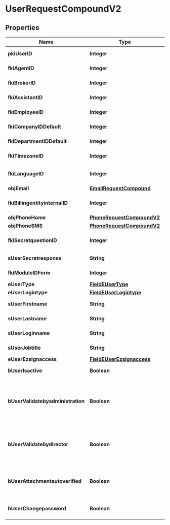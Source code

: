 

# UserRequestCompoundV2

## Properties

Name | Type | Description | Notes
------------ | ------------- | ------------- | -------------
**pkiUserID** | **Integer** | The unique ID of the User |  [optional]
**fkiAgentID** | **Integer** | The unique ID of the Agent. |  [optional]
**fkiBrokerID** | **Integer** | The unique ID of the Broker. |  [optional]
**fkiAssistantID** | **Integer** | The unique ID of the Assistant. |  [optional]
**fkiEmployeeID** | **Integer** | The unique ID of the Employee. |  [optional]
**fkiCompanyIDDefault** | **Integer** | The unique ID of the Company | 
**fkiDepartmentIDDefault** | **Integer** | The unique ID of the Department | 
**fkiTimezoneID** | **Integer** | The unique ID of the Timezone | 
**fkiLanguageID** | **Integer** | The unique ID of the Language.  Valid values:  |Value|Description| |-|-| |1|French| |2|English| | 
**objEmail** | [**EmailRequestCompound**](EmailRequestCompound.md) |  | 
**fkiBillingentityinternalID** | **Integer** | The unique ID of the Billingentityinternal. | 
**objPhoneHome** | [**PhoneRequestCompoundV2**](PhoneRequestCompoundV2.md) |  |  [optional]
**objPhoneSMS** | [**PhoneRequestCompoundV2**](PhoneRequestCompoundV2.md) |  |  [optional]
**fkiSecretquestionID** | **Integer** | The unique ID of the Secretquestion.  Valid values:  |Value|Description| |-|-| |1|The name of the hospital in which you were born| |2|The name of your grade school| |3|The last name of your favorite teacher| |4|Your favorite sports team| |5|Your favorite TV show| |6|Your favorite movie| |7|The name of the street on which you grew up| |8|The name of your first employer| |9|Your first car| |10|Your favorite food| |11|The name of your first pet| |12|Favorite musician/band| |13|What instrument you play| |14|Your father&#39;s middle name| |15|Your mother&#39;s maiden name| |16|Name of your eldest child| |17|Your spouse&#39;s middle name| |18|Favorite restaurant| |19|Childhood nickname| |20|Favorite vacation destination| |21|Your boat&#39;s name| |22|Date of Birth (YYYY-MM-DD)| |22|Secret Code| |22|Your reference code| |  [optional]
**sUserSecretresponse** | **String** | The answer to the Secretquestion |  [optional]
**fkiModuleIDForm** | **Integer** | The unique ID of the Module |  [optional]
**eUserType** | [**FieldEUserType**](FieldEUserType.md) |  | 
**eUserLogintype** | [**FieldEUserLogintype**](FieldEUserLogintype.md) |  | 
**sUserFirstname** | **String** | The first name of the user | 
**sUserLastname** | **String** | The last name of the user | 
**sUserLoginname** | **String** | The login name of the User. | 
**sUserJobtitle** | **String** | The job title of the user |  [optional]
**eUserEzsignaccess** | [**FieldEUserEzsignaccess**](FieldEUserEzsignaccess.md) |  | 
**bUserIsactive** | **Boolean** | Whether the User is active or not | 
**bUserValidatebyadministration** | **Boolean** | Whether if the transactions in which the User is implicated must be validated by administrative personnel or not |  [optional]
**bUserValidatebydirector** | **Boolean** | Whether if the transactions in which the User is implicated must be validated by a director or not |  [optional]
**bUserAttachmentautoverified** | **Boolean** | Whether if Attachments uploaded by the User must be validated or not |  [optional]
**bUserChangepassword** | **Boolean** | Whether if the User is forced to change its password |  [optional]




